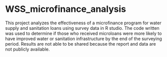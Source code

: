 # WSS_microfinance_analysis
This project analyzes the effectiveness of a microfinance program for water supply and sanitation loans using survey data in R studio. The code written was used to determine if those who received microloans were more likely to have improved water or sanitation infrastructure by the end of the surveying period. Results are not able to be shared because the report and data are not publicly available. 
